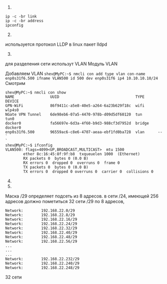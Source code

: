 1.
```
ip -c -br link
ip -c -br address
ipconfig
```
2.
используется протокол LLDP
в linux пакет lldpd

3.
для разделения сети использут VLAN
Модуль VLAN

Добавляем VLAN
`shev@MyPC:~$ nmcli con add type vlan con-name enp0s31f6.500 ifname VLAN500 id 500 dev enp0s31f6 ip4 10.10.10.10/24
`
<br>
Смотрим
```
shev@MyPC:~$ nmcli con show 
NAME                UUID                                  TYPE      DEVICE  
GPN-WiFi            86f9411c-a5e8-40e5-a264-6a23b629f18c  wifi      wlp4s0  
NGate VPN Tunnel    6de98eb6-07a5-4470-978b-d09d5df60120  tun       tun0    
docker0             fa56697e-6d3a-4f60-b9d3-988cf3d7952d  bridge    docker0 
enp0s31f6.500       96559ac6-c8e6-4707-aeaa-ebf1fd0ba728  vlan      --      
`
`
shev@MyPC:~$ ifconfig
VLAN500: flags=4099<UP,BROADCAST,MULTICAST>  mtu 1500
        ether 8c:16:45:8f:9f:b8  txqueuelen 1000  (Ethernet)
        RX packets 0  bytes 0 (0.0 B)
        RX errors 0  dropped 0  overruns 0  frame 0
        TX packets 0  bytes 0 (0.0 B)
        TX errors 0  dropped 0 overruns 0  carrier 0  collisions 0
```

4.

5.
Маска /29 определяет подсеть из 8 адресов.
в сети /24, имеющей 256 адресов должно пометиться 32 сети /29 по 8 адресов,
```
Network:        192.168.22.0/29
Network:        192.168.22.8/29
Network:        192.168.22.16/29
Network:        192.168.22.24/29
Network:        192.168.22.32/29
Network:        192.168.22.40/29
Network:        192.168.22.48/29
Network:        192.168.22.56/29
...
...
...
Network:        192.168.22.232/29
Network:        192.168.22.240/29
Network:        192.168.22.248/29
```
32 сети


